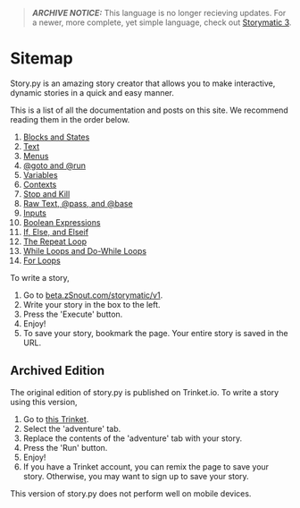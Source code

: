 > ***ARCHIVE NOTICE:*** This language is no longer recieving updates. For a newer, more complete, yet simple language, check out [Storymatic 3](https://beta.zSnout.com/storymatic/v3).

# Sitemap

Story.py is an amazing story creator that allows you to make interactive, dynamic stories in a quick and easy manner.

This is a list of all the documentation and posts on this site. We recommend reading them in the order below.
 1. [Blocks and States](./posts/blocks.md)
 2. [Text](./posts/text.md)
 3. [Menus](./posts/menu.md)
 4. [@goto and @run](./posts/goto-run.md)
 5. [Variables](./posts/variables.md)
 6. [Contexts](./posts/context.md)
 7. [Stop and Kill](./posts/exit.md)
 8. [Raw Text, @pass, and @base](./posts/raw.md)
 9. [Inputs](./posts/input.md)
 10. [Boolean Expressions](./posts/boolean.md)
 11. [If, Else, and Elseif](./posts/if-block.md)
 12. [The Repeat Loop](./posts/repeat-loop.md)
 13. [While Loops and Do-While Loops](./posts/while-loop.md)
 14. [For Loops](./posts/for-loop.md)

To write a story,
 1. Go to [beta.zSnout.com/storymatic/v1](https://beta.zsnout.com/storymatic/v1).
 2. Write your story in the box to the left.
 4. Press the 'Execute' button.
 5. Enjoy!
 6. To save your story, bookmark the page. Your entire story is saved in the URL.

## Archived Edition

The original edition of story.py is published on Trinket.io. To write a story using this version,
 1. Go to [this Trinket](https://trinket.io/embed/python/bdbfb8eeea).
 2. Select the 'adventure' tab.
 3. Replace the contents of the 'adventure' tab with your story.
 4. Press the 'Run' button.
 5. Enjoy!
 6. If you have a Trinket account, you can remix the page to save your story. Otherwise, you may want to sign up to save your story.

This version of story.py does not perform well on mobile devices.
